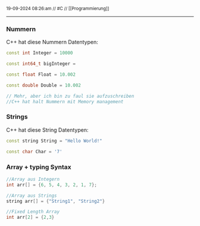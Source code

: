 <sub class="descriptionSection">19-09-2024 08:26:am // #C // [[Programmierung]]</sub>
____
### Nummern
C++ hat diese Nummern Datentypen:
```cpp
const int Integer = 10000

const int64_t bigInteger = 

const float Float = 10.002

const double Double = 10.002

// Mehr, aber ich bin zu faul sie aufzuschreiben
//C++ hat halt Nummern mit Memory management
```
### Strings
C++ hat diese String Datentypen:
```cpp
const string String = "Hello World!"

const char Char = '7'
```
### Array + typing Syntax
```cpp
//Array aus Integern
int arr[] = {6, 5, 4, 3, 2, 1, 7};

//Array aus Strings
string arr[] = {"String1", "String2"}

//Fixed Length Array
int arr[2] = {2,3}
```